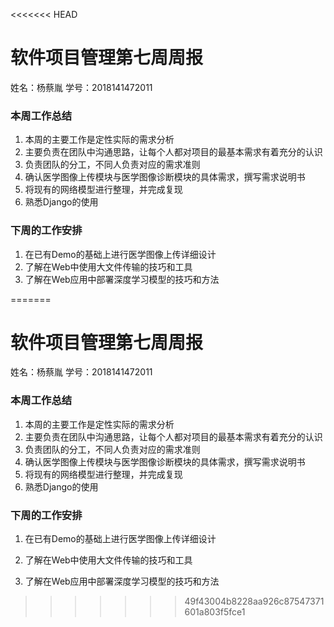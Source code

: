 <<<<<<< HEAD
# 软件项目管理第七周周报

姓名：杨蔡胤 学号：2018141472011

### 本周工作总结

1. 本周的主要工作是定性实际的需求分析
2. 主要负责在团队中沟通思路，让每个人都对项目的最基本需求有着充分的认识
3. 负责团队的分工，不同人负责对应的需求准则
4. 确认医学图像上传模块与医学图像诊断模块的具体需求，撰写需求说明书
5. 将现有的网络模型进行整理，并完成复现
6. 熟悉Django的使用

### 下周的工作安排

1. 在已有Demo的基础上进行医学图像上传详细设计
2. 了解在Web中使用大文件传输的技巧和工具
3. 了解在Web应用中部署深度学习模型的技巧和方法



=======
# 软件项目管理第七周周报

姓名：杨蔡胤 学号：2018141472011

### 本周工作总结

1. 本周的主要工作是定性实际的需求分析
2. 主要负责在团队中沟通思路，让每个人都对项目的最基本需求有着充分的认识
3. 负责团队的分工，不同人负责对应的需求准则
4. 确认医学图像上传模块与医学图像诊断模块的具体需求，撰写需求说明书
5. 将现有的网络模型进行整理，并完成复现
6. 熟悉Django的使用

### 下周的工作安排

1. 在已有Demo的基础上进行医学图像上传详细设计

2. 了解在Web中使用大文件传输的技巧和工具

3. 了解在Web应用中部署深度学习模型的技巧和方法



>>>>>>> 49f43004b8228aa926c87547371601a803f5fce1
